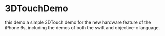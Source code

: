 # 3DTouchDemo
this demo 
a simple 3DTouch demo for the new hardware feature of the iPhone 6s, including the demos of both the swift and objective-c language.

